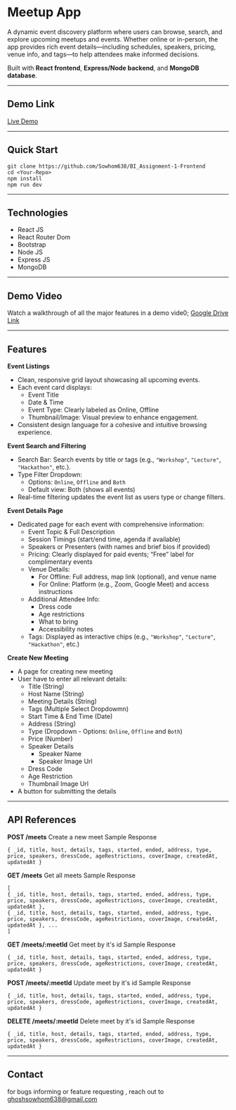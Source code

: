 # Meetup App

A dynamic event discovery platform where users can browse, search, and explore upcoming meetups and events. Whether online or in-person, the app provides rich event details—including schedules, speakers, pricing, venue info, and tags—to help attendees make informed decisions.

Built with **React frontend**, **Express/Node backend**, and **MongoDB database**.

---

## Demo Link
[Live Demo](https://bi-assignment-1-meetup-app.vercel.app/)

---

## Quick Start
```
git clone https://github.com/Sowhom638/BI_Assignment-1-Frontend
cd <Your-Repo>
npm install
npm run dev
```
---

## Technologies
- React JS
- React Router Dom
- Bootstrap
- Node JS
- Express JS
- MongoDB

---
## Demo Video
Watch a walkthrough of all the major features in a demo vide0;
[Google Drive Link](https://drive.google.com/file/d/16MiKJZ0pLqu7lUFtwMMoN13SV_YLc1Qd/view?usp=sharing)

---

## Features

**Event Listings**
- Clean, responsive grid layout showcasing all upcoming events.
- Each event card displays:
    - Event Title
    - Date & Time
    - Event Type: Clearly labeled as Online, Offline
    - Thumbnail/Image: Visual preview to enhance engagement.
- Consistent design language for a cohesive and intuitive browsing experience.

**Event Search and Filtering**
- Search Bar: Search events by title or tags (e.g., ```"Workshop"```, ```"Lecture"```, ```"Hackathon"```, etc.).
- Type Filter Dropdown:
    - Options: ```Online```, ```Offline``` and ```Both```
    - Default view: Both (shows all events)
- Real-time filtering updates the event list as users type or change filters.

**Event Details Page**
- Dedicated page for each event with comprehensive information:
    - Event Topic & Full Description
    - Session Timings (start/end time, agenda if available)
    - Speakers or Presenters (with names and brief bios if provided)
    - Pricing: Clearly displayed for paid events; “Free” label for complimentary events
    - Venue Details:
        - For Offline: Full address, map link (optional), and venue name
        - For Online: Platform (e.g., Zoom, Google Meet) and access instructions
    - Additional Attendee Info:
        - Dress code
        - Age restrictions
        - What to bring
        - Accessibility notes
    - Tags: Displayed as interactive chips (e.g., ```"Workshop"```, ```"Lecture"```, ```"Hackathon"```, etc.)

**Create New Meeting**
- A page for creating new meeting
- User have to enter all relevant details:
    - Title (String)
    - Host Name (String)
    - Meeting Details (String)
    - Tags (Multiple Select Dropdowmn)
    - Start Time & End Time (Date)
    - Address (String)
    - Type (Dropdown - Options: ```Online```, ```Offline``` and ```Both```)
    - Price (Number)
    - Speaker Details
        - Speaker Name
        - Speaker Image Url
    - Dress Code
    - Age Restriction
    - Thumbnail Image Url
- A button for submitting the details

---

## API References

**POST /meets**
Create a new meet
Sample Response
```
{ _id, title, host, details, tags, started, ended, address, type, price, speakers, dressCode, ageRestrictions, coverImage, createdAt, updatedAt }
```

**GET /meets**
Get all meets
Sample Response
```
[
{ _id, title, host, details, tags, started, ended, address, type, price, speakers, dressCode, ageRestrictions, coverImage, createdAt, updatedAt },
{ _id, title, host, details, tags, started, ended, address, type, price, speakers, dressCode, ageRestrictions, coverImage, createdAt, updatedAt }, ... 
]
```

**GET /meets/:meetId**
Get meet by it's id
Sample Response
```
{ _id, title, host, details, tags, started, ended, address, type, price, speakers, dressCode, ageRestrictions, coverImage, createdAt, updatedAt }
```

**POST /meets/:meetId**
Update meet by it's id
Sample Response
```
{ _id, title, host, details, tags, started, ended, address, type, price, speakers, dressCode, ageRestrictions, coverImage, createdAt, updatedAt }
```

**DELETE /meets/:meetId**
Delete meet by it's id
Sample Response
```
{ _id, title, host, details, tags, started, ended, address, type, price, speakers, dressCode, ageRestrictions, coverImage, createdAt, updatedAt }
```

---

## Contact
for bugs informing or feature requesting , reach out to ghoshsowhom638@gmail.com